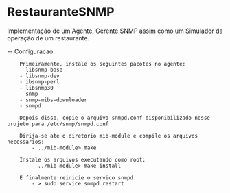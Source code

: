 # RestauranteSNMP

Implementação de um Agente, Gerente SNMP assim como um Simulador da operação de um restaurante.


-- Configuracao:

		Primeiramente, instale os seguintes pacotes no agente:
		- libsnmp-base
		- libsnmp-dev
		- ibsnmp-perl
		- libsnmp30
		- snmp
		- snmp-mibs-downloader
		- snmpd
		
		Depois disso, copie o arquivo snmpd.conf disponibilizado nesse projeto para /etc/snmp/snmpd.conf
		
		Dirija-se ate o diretorio mib-module e compile os arquivos necessarios:
			- ../mib-module> make
			
		Instale os arquivos executando como root:
			- ../mib-module> make install
			
		E finalmente reinicie o servico snmpd:
			- > sudo service snmpd restart
			

